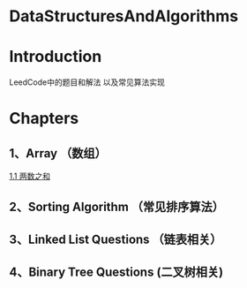 # DataStructuresAndAlgorithms

# Introduction

LeedCode中的题目和解法 以及常见算法实现

# Chapters

## 1、Array （数组）
[1.1 两数之和](https://github.com/liuniuliuniu/LLDataStructuresAndAlgorithms/tree/master/%5B1%5D%20Array/1%E3%80%81%E4%B8%A4%E6%95%B0%E4%B9%8B%E5%92%8C)

## 2、Sorting Algorithm （常见排序算法）

##  3、Linked List Questions （链表相关）

##  4、Binary Tree Questions (二叉树相关)
